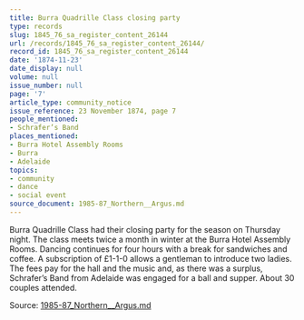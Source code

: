 ```yaml
---
title: Burra Quadrille Class closing party
type: records
slug: 1845_76_sa_register_content_26144
url: /records/1845_76_sa_register_content_26144/
record_id: 1845_76_sa_register_content_26144
date: '1874-11-23'
date_display: null
volume: null
issue_number: null
page: '7'
article_type: community_notice
issue_reference: 23 November 1874, page 7
people_mentioned:
- Schrafer’s Band
places_mentioned:
- Burra Hotel Assembly Rooms
- Burra
- Adelaide
topics:
- community
- dance
- social event
source_document: 1985-87_Northern__Argus.md
---
```


Burra Quadrille Class had their closing party for the season on Thursday night.  The class meets twice a month in winter at the Burra Hotel Assembly Rooms.  Dancing continues for four hours with a break for sandwiches and coffee.  A subscription of £1-1-0 allows a gentleman to introduce two ladies.  The fees pay for the hall and the music and, as there was a surplus, Schrafer’s Band from Adelaide was engaged for a ball and supper.  About 30 couples attended.

Source: [1985-87_Northern__Argus.md](/downloads/markdown/1985-87_Northern__Argus.md)
